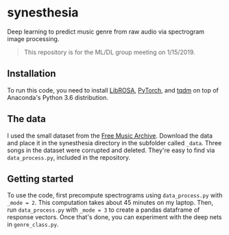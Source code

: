 # synesthesia
Deep learning to predict music genre from raw audio via spectrogram image processing.
> This repository is for the ML/DL group meeting on 1/15/2019. 

## Installation
To run this code, you need to install [LibROSA](https://librosa.github.io/librosa/), [PyTorch](https://pytorch.org/), and [tqdm](https://tqdm.github.io/) on top of Anaconda's Python 3.6 distribution.

## The data
I used the small dataset from the [Free Music Archive](https://github.com/mdeff/fma). Download the data and place it in the synesthesia directory in the subfolder called `_data`.
Three songs in the dataset were corrupted and deleted. They're easy to find via `data_process.py`, included in the repository.

## Getting started
To use the code, first precompute spectrograms using `data_process.py` with `_mode = 2`. This computation takes about 45 minutes on my laptop. Then, run `data_process.py` with `_mode = 3` to create a pandas dataframe of response vectors. Once that's done, you can experiment with the deep nets in `genre_class.py`. 

